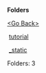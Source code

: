 **Folders**

[&lt;Go Back&gt;](../right.html)

 [tutorial](tutorial/right.html)

 [\_static](_static/right.html)

  

Folders: 3  
